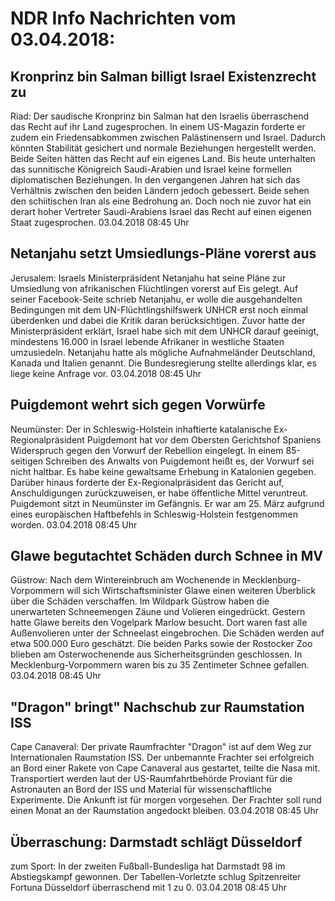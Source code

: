 # NDR Info Nachrichten vom 03.04.2018:


## Kronprinz bin Salman billigt Israel Existenzrecht zu
Riad: Der saudische Kronprinz bin Salman hat den Israelis überraschend das Recht auf ihr Land zugesprochen. In einem US-Magazin forderte er zudem ein Friedensabkommen zwischen Palästinensern und Israel. Dadurch könnten Stabilität gesichert und normale Beziehungen hergestellt werden. Beide Seiten hätten das Recht auf ein eigenes Land. Bis heute unterhalten das sunnitische Königreich Saudi-Arabien und Israel keine formellen diplomatischen Beziehungen. In den vergangenen Jahren hat sich das Verhältnis zwischen den beiden Ländern jedoch gebessert. Beide sehen den schiitischen Iran als eine Bedrohung an. Doch noch nie zuvor hat ein derart hoher Vertreter Saudi-Arabiens Israel das Recht auf einen eigenen Staat zugesprochen. 03.04.2018 08:45 Uhr 

## Netanjahu setzt Umsiedlungs-Pläne vorerst aus
Jerusalem: Israels Ministerpräsident Netanjahu hat seine Pläne zur Umsiedlung von afrikanischen Flüchtlingen vorerst auf Eis gelegt. Auf seiner Facebook-Seite schrieb Netanjahu, er wolle die ausgehandelten Bedingungen mit dem UN-Flüchtlingshilfswerk UNHCR erst noch einmal überdenken und dabei die Kritik daran berücksichtigen. Zuvor hatte der Ministerpräsident erklärt, Israel habe sich mit dem UNHCR darauf geeinigt, mindestens 16.000 in Israel lebende Afrikaner in westliche Staaten umzusiedeln. Netanjahu hatte als mögliche Aufnahmeländer Deutschland, Kanada und Italien genannt. Die Bundesregierung stellte allerdings klar, es liege keine Anfrage vor. 03.04.2018 08:45 Uhr 

## Puigdemont wehrt sich gegen Vorwürfe
Neumünster: 	Der in Schleswig-Holstein inhaftierte katalanische Ex-Regionalpräsident Puigdemont hat vor dem Obersten Gerichtshof Spaniens Widerspruch gegen den Vorwurf der Rebellion eingelegt. In einem 85-seitigen Schreiben des Anwalts von Puigdemont heißt es, der Vorwurf sei nicht haltbar. Es habe keine gewaltsame Erhebung in Katalonien gegeben. Darüber hinaus forderte der Ex-Regionalpräsident das Gericht auf, Anschuldigungen zurückzuweisen, er habe öffentliche Mittel veruntreut. Puigdemont sitzt in Neumünster im Gefängnis. Er war am 25. März aufgrund eines europäischen Haftbefehls in Schleswig-Holstein festgenommen worden. 03.04.2018 08:45 Uhr 

## Glawe begutachtet Schäden durch Schnee in MV
Güstrow: Nach dem Wintereinbruch am Wochenende in Mecklenburg-Vorpommern will sich Wirtschaftsminister Glawe einen weiteren Überblick über die Schäden verschaffen. Im Wildpark Güstrow haben die unerwarteten Schneemengen Zäune und Volieren eingedrückt. Gestern hatte Glawe bereits den Vogelpark Marlow besucht. Dort waren fast alle Außenvolieren unter der Schneelast eingebrochen. Die Schäden werden auf etwa 500.000 Euro geschätzt. Die beiden Parks sowie der Rostocker Zoo blieben am Osterwochenende aus Sicherheitsgründen geschlossen. In Mecklenburg-Vorpommern waren bis zu 35 Zentimeter Schnee gefallen. 03.04.2018 08:45 Uhr 

## "Dragon" bringt" Nachschub zur Raumstation ISS
Cape Canaveral: Der private Raumfrachter "Dragon" ist auf dem Weg zur Internationalen Raumstation ISS. Der unbemannte Frachter sei erfolgreich an Bord einer Rakete von Cape Canaveral aus gestartet, teilte die Nasa mit. Transportiert werden laut der US-Raumfahrtbehörde Proviant für die Astronauten an Bord der ISS und Material für wissenschaftliche Experimente. Die Ankunft ist für morgen vorgesehen. Der Frachter soll rund einen Monat an der Raumstation angedockt bleiben. 03.04.2018 08:45 Uhr 

## Überraschung: Darmstadt schlägt Düsseldorf
zum Sport: In der zweiten Fußball-Bundesliga hat Darmstadt 98 im Abstiegskampf gewonnen. Der Tabellen-Vorletzte schlug Spitzenreiter Fortuna Düsseldorf überraschend mit 1 zu 0. 03.04.2018 08:45 Uhr 
